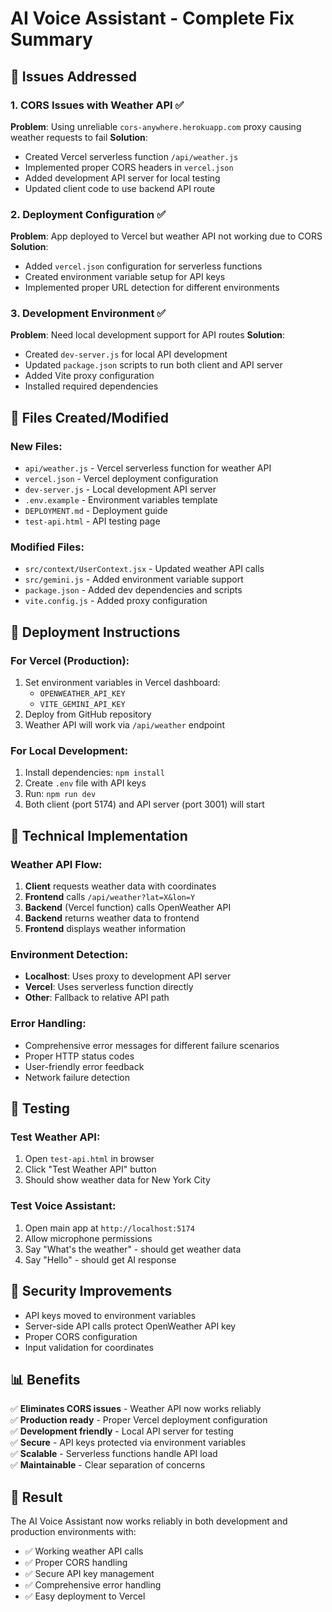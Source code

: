 # AI Voice Assistant - Complete Fix Summary

## 🎯 Issues Addressed

### 1. CORS Issues with Weather API ✅
**Problem**: Using unreliable `cors-anywhere.herokuapp.com` proxy causing weather requests to fail
**Solution**: 
- Created Vercel serverless function `/api/weather.js`
- Implemented proper CORS headers in `vercel.json`
- Added development API server for local testing
- Updated client code to use backend API route

### 2. Deployment Configuration ✅
**Problem**: App deployed to Vercel but weather API not working due to CORS
**Solution**:
- Added `vercel.json` configuration for serverless functions
- Created environment variable setup for API keys
- Implemented proper URL detection for different environments

### 3. Development Environment ✅
**Problem**: Need local development support for API routes
**Solution**:
- Created `dev-server.js` for local API development
- Updated `package.json` scripts to run both client and API server
- Added Vite proxy configuration
- Installed required dependencies

## 📁 Files Created/Modified

### New Files:
- `api/weather.js` - Vercel serverless function for weather API
- `vercel.json` - Vercel deployment configuration
- `dev-server.js` - Local development API server
- `.env.example` - Environment variables template
- `DEPLOYMENT.md` - Deployment guide
- `test-api.html` - API testing page

### Modified Files:
- `src/context/UserContext.jsx` - Updated weather API calls
- `src/gemini.js` - Added environment variable support
- `package.json` - Added dev dependencies and scripts
- `vite.config.js` - Added proxy configuration

## 🚀 Deployment Instructions

### For Vercel (Production):
1. Set environment variables in Vercel dashboard:
   - `OPENWEATHER_API_KEY`
   - `VITE_GEMINI_API_KEY`
2. Deploy from GitHub repository
3. Weather API will work via `/api/weather` endpoint

### For Local Development:
1. Install dependencies: `npm install`
2. Create `.env` file with API keys
3. Run: `npm run dev`
4. Both client (port 5174) and API server (port 3001) will start

## 🔧 Technical Implementation

### Weather API Flow:
1. **Client** requests weather data with coordinates
2. **Frontend** calls `/api/weather?lat=X&lon=Y`
3. **Backend** (Vercel function) calls OpenWeather API
4. **Backend** returns weather data to frontend
5. **Frontend** displays weather information

### Environment Detection:
- **Localhost**: Uses proxy to development API server
- **Vercel**: Uses serverless function directly
- **Other**: Fallback to relative API path

### Error Handling:
- Comprehensive error messages for different failure scenarios
- Proper HTTP status codes
- User-friendly error feedback
- Network failure detection

## 🧪 Testing

### Test Weather API:
1. Open `test-api.html` in browser
2. Click "Test Weather API" button
3. Should show weather data for New York City

### Test Voice Assistant:
1. Open main app at `http://localhost:5174`
2. Allow microphone permissions
3. Say "What's the weather" - should get weather data
4. Say "Hello" - should get AI response

## 🔐 Security Improvements

- API keys moved to environment variables
- Server-side API calls protect OpenWeather API key
- Proper CORS configuration
- Input validation for coordinates

## 📊 Benefits

✅ **Eliminates CORS issues** - Weather API now works reliably  
✅ **Production ready** - Proper Vercel deployment configuration  
✅ **Development friendly** - Local API server for testing  
✅ **Secure** - API keys protected via environment variables  
✅ **Scalable** - Serverless functions handle API load  
✅ **Maintainable** - Clear separation of concerns  

## 🎉 Result

The AI Voice Assistant now works reliably in both development and production environments with:
- ✅ Working weather API calls
- ✅ Proper CORS handling
- ✅ Secure API key management
- ✅ Comprehensive error handling
- ✅ Easy deployment to Vercel
